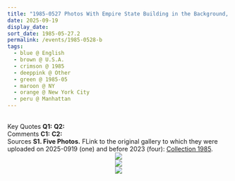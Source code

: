 ```yaml
---
title: "1985-0527 Photos With Empire State Building in the Background, Manhattan, New York City, NY, U.S.A."
date: 2025-09-19
display_date: 
sort_date: 1985-05-27.2
permalink: /events/1985-0528-b
tags:
  - blue @ English
  - brown @ U.S.A.
  - crimson @ 1985
  - deeppink @ Other
  - green @ 1985-05
  - maroon @ NY
  - orange @ New York City
  - peru @ Manhattan
---
```


<br>

<wave-list>
  <list-title color="DarkSeaGreen" width="55">Key Quotes</list-title>
  <list-item color="BlanchedAlmond" width="280"><b>Q1:</b> <i></i></list-item>
  <list-item color="Lavender" width="280"><b>Q2:</b> <i></i></list-item>
</wave-list>

<br>

<wave-list>
  <list-title color="DarkSeaGreen" width="55">Comments</list-title>
  <list-item color="BlanchedAlmond" width="280"><b>C1:</b> <i></i></list-item>
  <list-item color="Lavender" width="280"><b>C2:</b> <i></i></list-item>
</wave-list>

<br>

<wave-list>
  <list-title color="DarkSeaGreen" width="40">Sources</list-title>
  <list-item color="BlanchedAlmond"  width="280"><b>S1. Five Photos.</b> FLink to the original gallery to which they were uploaded on 2025-0919 (one) and before 2023 (four): <a href="https://eternalmoments.smugmug.com/Collections/Alessandra-Pallini-Collection/1985">Collection 1985</a>.</list-item>  
</wave-list>

<div style="text-align: center"><img src="https://pub-bcc3cbe9b1e94ba1ac28915f7a3900fa.r2.dev/1985-0527-b_Photos_With_Empire_State_Building_in_the_Background_Manhattan_New_York_City_NY_U.S.A._01_Crop_1_(Photo_credit_Alessandra_Pallini).jpg" /></div>

<div style="text-align: center"><img src="https://pub-bcc3cbe9b1e94ba1ac28915f7a3900fa.r2.dev/1985-0527-b_Photos_With_Empire_State_Building_in_the_Background_Manhattan_New_York_City_NY_U.S.A._02_(Photo_credit_Alessandra_Pallini).jpg" /></div>

<div style="text-align: center"><img src="https://pub-bcc3cbe9b1e94ba1ac28915f7a3900fa.r2.dev/1985-0527-b_Photos_With_Empire_State_Building_in_the_Background_Manhattan_New_York_City_NY_U.S.A._03_(Photo_credit_Alessandra_Pallini).jpg" /></div>